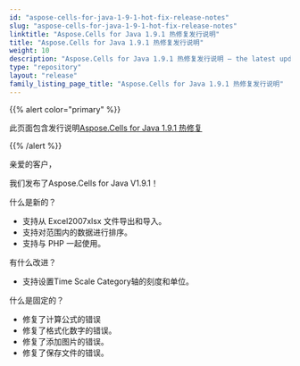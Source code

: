 ```yaml
---
id: "aspose-cells-for-java-1-9-1-hot-fix-release-notes"
slug: "aspose-cells-for-java-1-9-1-hot-fix-release-notes"
linktitle: "Aspose.Cells for Java 1.9.1 热修复发行说明"
title: "Aspose.Cells for Java 1.9.1 热修复发行说明"
weight: 10
description: "Aspose.Cells for Java 1.9.1 热修复发行说明 – the latest updates and fixes."
type: "repository"
layout: "release"
family_listing_page_title: "Aspose.Cells for Java 1.9.1 热修复发行说明"
---
```

{{% alert color="primary" %}} 

此页面包含发行说明[Aspose.Cells for Java 1.9.1 热修复](https://releases.aspose.com/cells/java/new-releases/aspose.cells-for-java-1.9.1-hot-fix/)

{{% /alert %}} 

亲爱的客户，

我们发布了Aspose.Cells for Java V1.9.1！

什么是新的？

- 支持从 Excel2007xlsx 文件导出和导入。
- 支持对范围内的数据进行排序。
- 支持与 PHP 一起使用。

有什么改进？

- 支持设置Time Scale Category轴的刻度和单位。

什么是固定的？

- 修复了计算公式的错误
- 修复了格式化数字的错误。
- 修复了添加图片的错误。
- 修复了保存文件的错误。
